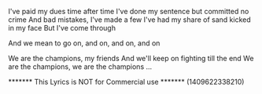 I've paid my dues time after time
I've done my sentence but committed no crime
And bad mistakes, I've made a few
I've had my share of sand kicked in my face
But I've come through

And we mean to go on, and on, and on, and on

We are the champions, my friends
And we'll keep on fighting till the end
We are the champions, we are the champions
...

******* This Lyrics is NOT for Commercial use *******
(1409622338210)